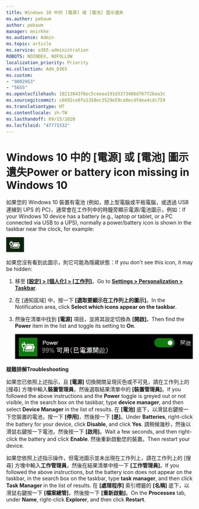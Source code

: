 ```yaml
---
title: Windows 10 中的 [電源] 或 [電池] 圖示遺失
ms.author: pebaum
author: pebaum
manager: mnirkhe
ms.audience: Admin
ms.topic: article
ms.service: o365-administration
ROBOTS: NOINDEX, NOFOLLOW
localization_priority: Priority
ms.collection: Adm_O365
ms.custom:
- "9002953"
- "5655"
ms.openlocfilehash: 10213843f8ec5ceeaa191d3373406d767f2bea3c
ms.sourcegitcommit: c6692ce0fa1358ec3529e59ca0ecdfdea4cdc759
ms.translationtype: HT
ms.contentlocale: zh-TW
ms.lasthandoff: 09/15/2020
ms.locfileid: "47771532"
---
```

# <a name="power-or-battery-icon-missing-in-windows-10"></a><span data-ttu-id="a3f5c-102">Windows 10 中的 [電源] 或 [電池] 圖示遺失</span><span class="sxs-lookup"><span data-stu-id="a3f5c-102">Power or battery icon missing in Windows 10</span></span>

<span data-ttu-id="a3f5c-103">如果您的 Windows 10 裝置有電池 (例如，膝上型電腦或平板電腦，或透過 USB 連線到 UPS 的 PC)，通常會在工作列中的時鐘旁顯示電源/電池圖示，例如：</span><span class="sxs-lookup"><span data-stu-id="a3f5c-103">If your Windows 10 device has a battery (e.g., laptop or tablet, or a PC connected via USB to a UPS), normally a power/battery icon is shown in the taskbar near the clock, for example:</span></span>

![電池圖示](media/battery-icon.png)

<span data-ttu-id="a3f5c-105">如果您沒有看到此圖示，則它可能為隱藏狀態：</span><span class="sxs-lookup"><span data-stu-id="a3f5c-105">If you don't see this icon, it may be hidden:</span></span>

1. <span data-ttu-id="a3f5c-106">移至 **[[設定] > [個人化] > [工作列]](ms-settings:taskbar?activationSource=GetHelp)**。</span><span class="sxs-lookup"><span data-stu-id="a3f5c-106">Go to **[Settings > Personalization > Taskbar](ms-settings:taskbar?activationSource=GetHelp)**.</span></span>

2. <span data-ttu-id="a3f5c-107">在 [通知區域] 中，按一下 **[選取要顯示在工作列上的圖示]**。</span><span class="sxs-lookup"><span data-stu-id="a3f5c-107">In the Notification area, click **Select which icons appear on the taskbar**.</span></span>

3. <span data-ttu-id="a3f5c-108">然後在清單中找到 **[電源]** 項目，並將其設定切換為 **[開啟]**。</span><span class="sxs-lookup"><span data-stu-id="a3f5c-108">Then find the **Power** item in the list and toggle its setting to **On**.</span></span>

    ![在工作列中顯示電源圖示](media/power-icon-on.png)

<span data-ttu-id="a3f5c-110">**疑難排解**</span><span class="sxs-lookup"><span data-stu-id="a3f5c-110">**Troubleshooting**</span></span>

<span data-ttu-id="a3f5c-111">如果您已依照上述指示，且 **[電源]** 切換開關呈現灰色或不可見，請在工作列上的 [搜尋] 方塊中輸入**裝置管理員**，然後選取結果清單中的 **[裝置管理員]**。</span><span class="sxs-lookup"><span data-stu-id="a3f5c-111">If you followed the above instructions and the **Power** toggle is greyed out or not visible, in the search box on the taskbar, type **device manager**, and then select **Device Manager** in the list of results.</span></span> <span data-ttu-id="a3f5c-112">在 **[電池]** 底下，以滑鼠右鍵按一下您裝置的電池，按一下 **[停用]**，然後按一下 **[是]**。</span><span class="sxs-lookup"><span data-stu-id="a3f5c-112">Under **Batteries**, right-click the battery for your device, click **Disable**, and click **Yes**.</span></span> <span data-ttu-id="a3f5c-113">請稍候幾秒，然後以滑鼠右鍵按一下電池，然後按一下 **[啟用]**。</span><span class="sxs-lookup"><span data-stu-id="a3f5c-113">Wait a few seconds, and then right-click the battery and click **Enable**.</span></span> <span data-ttu-id="a3f5c-114">然後重新啟動您的裝置。</span><span class="sxs-lookup"><span data-stu-id="a3f5c-114">Then restart your device.</span></span>

<span data-ttu-id="a3f5c-115">如果您依照上述指示操作，但電池圖示並未出現在工作列上，請在工作列上的 [搜尋] 方塊中輸入**工作管理員**，然後在結果清單中按一下 **[工作管理員]**。</span><span class="sxs-lookup"><span data-stu-id="a3f5c-115">If you followed the above instructions, but the battery icon does not appear on the taskbar, in the search box on the taskbar, type **task manager**, and then click **Task Manager** in the list of results.</span></span> <span data-ttu-id="a3f5c-116">在 **[處理程序]** 索引標籤的 **[名稱]** 底下，以滑鼠右鍵按一下 **[檔案總管]**，然後按一下 **[重新啟動]**。</span><span class="sxs-lookup"><span data-stu-id="a3f5c-116">On the **Processes** tab, under **Name**, right-click **Explorer**, and then click **Restart**.</span></span>
